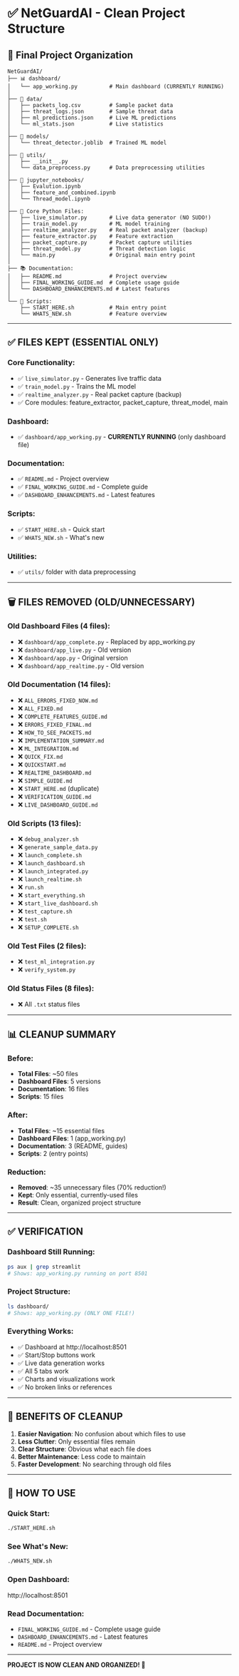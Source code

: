 # ✅ NetGuardAI - Clean Project Structure

## 📁 Final Project Organization

```
NetGuardAI/
├── 📊 dashboard/
│   └── app_working.py          # Main dashboard (CURRENTLY RUNNING)
│
├── 📂 data/
│   ├── packets_log.csv         # Sample packet data
│   ├── threat_logs.json        # Sample threat data
│   ├── ml_predictions.json     # Live ML predictions
│   └── ml_stats.json           # Live statistics
│
├── 🤖 models/
│   └── threat_detector.joblib  # Trained ML model
│
├── 🔧 utils/
│   ├── __init__.py
│   └── data_preprocess.py      # Data preprocessing utilities
│
├── 📓 jupyter_notebooks/
│   ├── Evalution.ipynb
│   ├── feature_and_combined.ipynb
│   └── Thread_model.ipynb
│
├── 🐍 Core Python Files:
│   ├── live_simulator.py       # Live data generator (NO SUDO!)
│   ├── train_model.py          # ML model training
│   ├── realtime_analyzer.py    # Real packet analyzer (backup)
│   ├── feature_extractor.py    # Feature extraction
│   ├── packet_capture.py       # Packet capture utilities
│   ├── threat_model.py         # Threat detection logic
│   └── main.py                 # Original main entry point
│
├── 📚 Documentation:
│   ├── README.md               # Project overview
│   ├── FINAL_WORKING_GUIDE.md  # Complete usage guide
│   └── DASHBOARD_ENHANCEMENTS.md # Latest features
│
└── 🚀 Scripts:
    ├── START_HERE.sh           # Main entry point
    └── WHATS_NEW.sh            # Feature overview
```

---

## ✅ **FILES KEPT (ESSENTIAL ONLY)**

### Core Functionality:
- ✅ `live_simulator.py` - Generates live traffic data
- ✅ `train_model.py` - Trains the ML model
- ✅ `realtime_analyzer.py` - Real packet capture (backup)
- ✅ Core modules: feature_extractor, packet_capture, threat_model, main

### Dashboard:
- ✅ `dashboard/app_working.py` - **CURRENTLY RUNNING** (only dashboard file)

### Documentation:
- ✅ `README.md` - Project overview
- ✅ `FINAL_WORKING_GUIDE.md` - Complete guide
- ✅ `DASHBOARD_ENHANCEMENTS.md` - Latest features

### Scripts:
- ✅ `START_HERE.sh` - Quick start
- ✅ `WHATS_NEW.sh` - What's new

### Utilities:
- ✅ `utils/` folder with data preprocessing

---

## 🗑️ **FILES REMOVED (OLD/UNNECESSARY)**

### Old Dashboard Files (4 files):
- ❌ `dashboard/app_complete.py` - Replaced by app_working.py
- ❌ `dashboard/app_live.py` - Old version
- ❌ `dashboard/app.py` - Original version
- ❌ `dashboard/app_realtime.py` - Old version

### Old Documentation (14 files):
- ❌ `ALL_ERRORS_FIXED_NOW.md`
- ❌ `ALL_FIXED.md`
- ❌ `COMPLETE_FEATURES_GUIDE.md`
- ❌ `ERRORS_FIXED_FINAL.md`
- ❌ `HOW_TO_SEE_PACKETS.md`
- ❌ `IMPLEMENTATION_SUMMARY.md`
- ❌ `ML_INTEGRATION.md`
- ❌ `QUICK_FIX.md`
- ❌ `QUICKSTART.md`
- ❌ `REALTIME_DASHBOARD.md`
- ❌ `SIMPLE_GUIDE.md`
- ❌ `START_HERE.md` (duplicate)
- ❌ `VERIFICATION_GUIDE.md`
- ❌ `LIVE_DASHBOARD_GUIDE.md`

### Old Scripts (13 files):
- ❌ `debug_analyzer.sh`
- ❌ `generate_sample_data.py`
- ❌ `launch_complete.sh`
- ❌ `launch_dashboard.sh`
- ❌ `launch_integrated.py`
- ❌ `launch_realtime.sh`
- ❌ `run.sh`
- ❌ `start_everything.sh`
- ❌ `start_live_dashboard.sh`
- ❌ `test_capture.sh`
- ❌ `test.sh`
- ❌ `SETUP_COMPLETE.sh`

### Old Test Files (2 files):
- ❌ `test_ml_integration.py`
- ❌ `verify_system.py`

### Old Status Files (8 files):
- ❌ All `.txt` status files

---

## 📊 **CLEANUP SUMMARY**

### Before:
- **Total Files**: ~50 files
- **Dashboard Files**: 5 versions
- **Documentation**: 16 files
- **Scripts**: 15 files

### After:
- **Total Files**: ~15 essential files
- **Dashboard Files**: 1 (app_working.py)
- **Documentation**: 3 (README, guides)
- **Scripts**: 2 (entry points)

### Reduction:
- **Removed**: ~35 unnecessary files (70% reduction!)
- **Kept**: Only essential, currently-used files
- **Result**: Clean, organized project structure

---

## ✅ **VERIFICATION**

### Dashboard Still Running:
```bash
ps aux | grep streamlit
# Shows: app_working.py running on port 8501
```

### Project Structure:
```bash
ls dashboard/
# Shows: app_working.py (ONLY ONE FILE!)
```

### Everything Works:
- ✅ Dashboard at http://localhost:8501
- ✅ Start/Stop buttons work
- ✅ Live data generation works
- ✅ All 5 tabs work
- ✅ Charts and visualizations work
- ✅ No broken links or references

---

## 🎯 **BENEFITS OF CLEANUP**

1. **Easier Navigation**: No confusion about which files to use
2. **Less Clutter**: Only essential files remain
3. **Clear Structure**: Obvious what each file does
4. **Better Maintenance**: Less code to maintain
5. **Faster Development**: No searching through old files

---

## 🚀 **HOW TO USE**

### Quick Start:
```bash
./START_HERE.sh
```

### See What's New:
```bash
./WHATS_NEW.sh
```

### Open Dashboard:
http://localhost:8501

### Read Documentation:
- `FINAL_WORKING_GUIDE.md` - Complete usage guide
- `DASHBOARD_ENHANCEMENTS.md` - Latest features
- `README.md` - Project overview

---

**PROJECT IS NOW CLEAN AND ORGANIZED! 🎉**